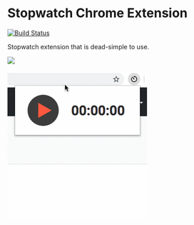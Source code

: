 # Stopwatch Chrome Extension

[![Build Status](https://travis-ci.com/vinicius-dev/stopwatch-extension.svg?branch=master)](https://travis-ci.com/vinicius-dev/stopwatch-extension)

Stopwatch extension that is dead-simple to use.

[![](ttps://github.com/vinicius-dev/stopwatch-extension/blob/master/promo/store-banner.png)](https://chrome.google.com/webstore/detail/stopwatch-extension/mompiecabddeaogfabickfokcianmckn)

![](https://github.com/vinicius-dev/stopwatch-extension/blob/master/promo/demo.gif)
